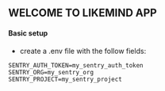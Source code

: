 ## WELCOME TO LIKEMIND APP

#### Basic setup

- create a .env file with the follow fields:
```
SENTRY_AUTH_TOKEN=my_sentry_auth_token
SENTRY_ORG=my_sentry_org
SENTRY_PROJECT=my_sentry_project

```